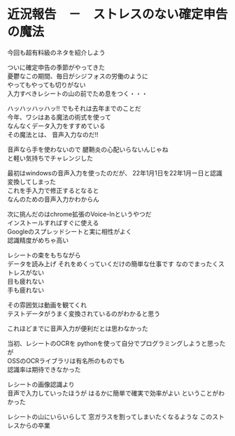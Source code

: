 # 近況報告　－　ストレスのない確定申告の魔法  

今回も超有料級のネタを紹介しよう

ついに確定申告の季節がやってきた  
憂鬱なこの期間、毎日がシジフォスの労働のように  
やってもやっても切りがない  
入力すべきレシートの山の前でため息をつく・・・

ハッハッハッハッ!!
でもそれは去年までのことだ  
今年、ワシはある魔法の術式を使って  
なんなくデータ入力をすすめている  
その魔法とは、
音声入力なのだ!!

音声なら手を使わないので 
腱鞘炎の心配いらないんじゃね  
と軽い気持ちでチャレンジした  

最初はwindowsの音声入力を使ったのだが、
22年1月1日を22年1月ー日と認識変換してしまった  
これを手入力で修正するとなると  
なんのための音声入力かわからん  

次に挑んだのはchrome拡張のVoice-Inというやつだ  
インストールすればすぐに使える  
Googleのスプレッドシートと実に相性がよく  
認識精度がめちゃ高い  

レシートの束をもちながら  
データを読み上げ 
それをめくっていくだけの簡単な仕事です
なのでまったくストレスがない  
目も疲れない  
手も疲れない  

その雰囲気は動画を観てくれ    
テストデータがうまく変換されているのがわかると思う  

これほどまでに音声入力が便利だとは思わなかった

当初、レシートのOCRを
pythonを使って自分でプログラミングしようと思ったが  
OSSのOCRライブラリは有名所のものでも  
認識率は期待できなかった  

レシートの画像認識より  
音声で入力していったほうが
はるかに簡単で確実で効率がよい
ということがわかった

レシートの山にいらいらして
窓ガラスを割ってしまいたくなるような
このストレスからの卒業




